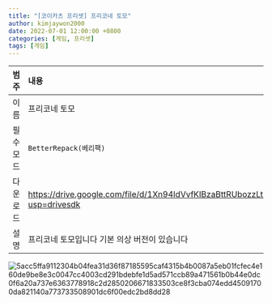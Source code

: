 ```yaml
---
title: "[코이카츠 프리셋] 프리코네 토모"
author: kimjaywon2000
date: 2022-07-01 12:00:00 +0800
categories: [게임, 프리셋]
tags: [게임]
---
```


| 범주             | 내용            |
|:----------------|:---------------|
| 이름             | 프리코네 토모 |
| 필수 모드         | `BetterRepack(베리팩)`       |
| 다운로드          | <https://drive.google.com/file/d/1Xn94IdVvfKIBzaBttRUbozzLtLb13LF7/view?usp=drivesdk> |
| 설명             | 프리코네 토모입니다 기본 의상 버전이 있습니다   |

![5acc5ffa9112304b04fea31d36f87185595caf4315b4b0087a5eb01fcfec4e160de9be8e3c0047cc4003cd291bdebfe1d5ad571ccb89a471561b0b44e0dc0f6a20a737e6363778918c2d2850206671833503ce8f3cba074edd45091700da821140a773733508901dc6f00edc2bd8dd28](https://user-images.githubusercontent.com/76558033/177123909-aa0c8a6d-0a40-40d0-9594-00dea1754106.png)
